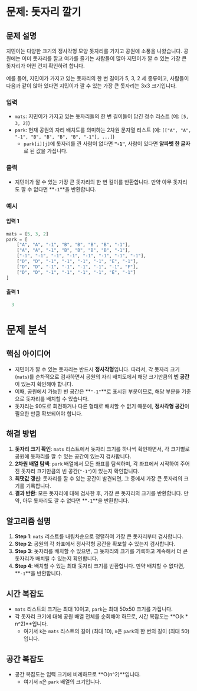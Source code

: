 # 문제: 돗자리 깔기

## 문제 설명
지민이는 다양한 크기의 정사각형 모양 돗자리를 가지고 공원에 소풍을 나왔습니다. 공원에는 이미 돗자리를 깔고 여가를 즐기는 사람들이 많아 지민이가 깔 수 있는 가장 큰 돗자리가 어떤 건지 확인하려 합니다.

예를 들어, 지민이가 가지고 있는 돗자리의 한 변 길이가 5, 3, 2 세 종류이고, 사람들이 다음과 같이 앉아 있다면 지민이가 깔 수 있는 가장 큰 돗자리는 3x3 크기입니다.

### 입력
- `mats`: 지민이가 가지고 있는 돗자리들의 한 변 길이들이 담긴 정수 리스트 (예: `[5, 3, 2]`)
- `park`: 현재 공원의 자리 배치도를 의미하는 2차원 문자열 리스트 (예: `[["A", "A", "-1", "B", "B", "B", "B", "-1"], ...]`)
    - `park[i][j]`에 돗자리를 깐 사람이 없다면 **`"-1"`**, 사람이 있다면 **알파벳 한 글자**로 된 값을 가집니다.

### 출력
- 지민이가 깔 수 있는 가장 큰 돗자리의 한 변 길이를 반환합니다. 만약 아무 돗자리도 깔 수 없다면 **`-1`**을 반환합니다.

### 예시
#### 입력 1
```python
mats = [5, 3, 2]
park = [
    ["A", "A", "-1", "B", "B", "B", "B", "-1"],
    ["A", "A", "-1", "B", "B", "B", "B", "-1"],
    ["-1", "-1", "-1", "-1", "-1", "-1", "-1", "-1"],
    ["D", "D", "-1", "-1", "-1", "-1", "E", "-1"],
    ["D", "D", "-1", "-1", "-1", "-1", "-1", "F"],
    ["D", "D", "-1", "-1", "-1", "-1", "E", "-1"]
]
```
#### 출력 1
```python
  3
```

# 문제 분석

## 핵심 아이디어
- 지민이가 깔 수 있는 돗자리는 반드시 **정사각형**입니다. 따라서, 각 돗자리 크기(`mats`)를 순차적으로 검사하면서 공원의 자리 배치도에서 해당 크기만큼의 **빈 공간**이 있는지 확인해야 합니다.
- 이때, 공원에서 가능한 빈 공간은 **`"-1"`**로 표시된 부분이므로, 해당 부분을 기준으로 돗자리를 배치할 수 있습니다.
- 돗자리는 90도로 회전하거나 다른 형태로 배치할 수 없기 때문에, **정사각형 공간**이 필요한 만큼 확보되어야 합니다.

## 해결 방법
1. **돗자리 크기 확인**: `mats` 리스트에서 돗자리 크기를 하나씩 확인하면서, 각 크기별로 공원에 돗자리를 깔 수 있는 공간이 있는지 검사합니다.
2. **2차원 배열 탐색**: `park` 배열에서 모든 좌표를 탐색하며, 각 좌표에서 시작하여 주어진 돗자리 크기만큼의 빈 공간(`"-1"`)이 있는지 확인합니다.
3. **최댓값 갱신**: 돗자리를 깔 수 있는 공간이 발견되면, 그 중에서 가장 큰 돗자리의 크기를 기록합니다.
4. **결과 반환**: 모든 돗자리에 대해 검사한 후, 가장 큰 돗자리의 크기를 반환합니다. 만약, 아무 돗자리도 깔 수 없다면 **`-1`**을 반환합니다.

## 알고리즘 설명

1. **Step 1**: `mats` 리스트를 내림차순으로 정렬하여 가장 큰 돗자리부터 검사합니다.
2. **Step 2**: 공원의 각 좌표에서 정사각형 공간을 확보할 수 있는지 검사합니다.
3. **Step 3**: 돗자리를 배치할 수 있으면, 그 돗자리의 크기를 기록하고 계속해서 더 큰 돗자리가 배치될 수 있는지 확인합니다.
4. **Step 4**: 배치할 수 있는 최대 돗자리 크기를 반환합니다. 만약 배치할 수 없다면, **`-1`**을 반환합니다.

## 시간 복잡도
- `mats` 리스트의 크기는 최대 10이고, `park`는 최대 50x50 크기를 가집니다.
- 각 돗자리 크기에 대해 공원 배열 전체를 순회해야 하므로, 시간 복잡도는 **O(k * n^2)**입니다.
  - 여기서 `k`는 `mats` 리스트의 길이 (최대 10), `n`은 `park`의 한 변의 길이 (최대 50)입니다.

## 공간 복잡도
- 공간 복잡도는 입력 크기에 비례하므로 **O(n^2)**입니다.
  - 여기서 `n`은 `park` 배열의 크기입니다.
